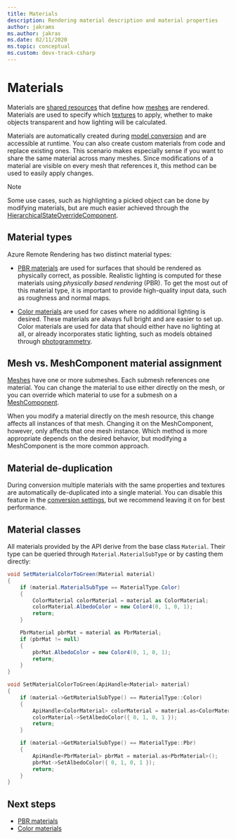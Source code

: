 ```yaml
---
title: Materials
description: Rendering material description and material properties
author: jakrams
ms.author: jakras
ms.date: 02/11/2020
ms.topic: conceptual
ms.custom: devx-track-csharp
---
```


# Materials

Materials are [shared resources](../concepts/lifetime.md) that define how [meshes](meshes.md) are rendered. Materials are used to specify which [textures](textures.md) to apply, whether to make objects transparent and how lighting will be calculated.

Materials are automatically created during [model conversion](../how-tos/conversion/model-conversion.md) and are accessible at runtime. You can also create custom materials from code and replace existing ones. This scenario makes especially sense if you want to share the same material across many meshes. Since modifications of a material are visible on every mesh that references it, this method can be used to easily apply changes.

> [!NOTE]
> Some use cases, such as highlighting a picked object can be done by modifying materials, but are much easier achieved through the [HierarchicalStateOverrideComponent](../overview/features/override-hierarchical-state.md).

## Material types

Azure Remote Rendering has two distinct material types:

* [PBR materials](../overview/features/pbr-materials.md) are used for surfaces that should be rendered as physically correct, as possible. Realistic lighting is computed for these materials using *physically based rendering* (PBR). To get the most out of this material type, it is important to provide high-quality input data, such as roughness and normal maps.

* [Color materials](../overview/features/color-materials.md) are used for cases where no additional lighting is desired. These materials are always full bright and are easier to set up. Color materials are used for data that should either have no lighting at all, or already incorporates static lighting, such as models obtained through [photogrammetry](https://en.wikipedia.org/wiki/Photogrammetry).

## Mesh vs. MeshComponent material assignment

[Meshes](meshes.md) have one or more submeshes. Each submesh references one material. You can change the material to use either directly on the mesh, or you can override which material to use for a submesh on a [MeshComponent](meshes.md#meshcomponent).

When you modify a material directly on the mesh resource, this change affects all instances of that mesh. Changing it on the MeshComponent, however, only affects that one mesh instance. Which method is more appropriate depends on the desired behavior, but modifying a MeshComponent is the more common approach.

## Material de-duplication

During conversion multiple materials with the same properties and textures are automatically de-duplicated into a single material. You can disable this feature in the [conversion settings](../how-tos/conversion/configure-model-conversion.md), but we recommend leaving it on for best performance.

## Material classes

All materials provided by the API derive from the base class `Material`. Their type can be queried through `Material.MaterialSubType` or by casting them directly:

```cs
void SetMaterialColorToGreen(Material material)
{
    if (material.MaterialSubType == MaterialType.Color)
    {
        ColorMaterial colorMaterial = material as ColorMaterial;
        colorMaterial.AlbedoColor = new Color4(0, 1, 0, 1);
        return;
    }

    PbrMaterial pbrMat = material as PbrMaterial;
    if (pbrMat != null)
    {
        pbrMat.AlbedoColor = new Color4(0, 1, 0, 1);
        return;
    }
}
```

```cpp
void SetMaterialColorToGreen(ApiHandle<Material> material)
{
    if (material->GetMaterialSubType() == MaterialType::Color)
    {
        ApiHandle<ColorMaterial> colorMaterial = material.as<ColorMaterial>();
        colorMaterial->SetAlbedoColor({ 0, 1, 0, 1 });
        return;
    }

    if (material->GetMaterialSubType() == MaterialType::Pbr)
    {
        ApiHandle<PbrMaterial> pbrMat = material.as<PbrMaterial>();
        pbrMat->SetAlbedoColor({ 0, 1, 0, 1 });
        return;
    }
}
```


## Next steps

* [PBR materials](../overview/features/pbr-materials.md)
* [Color materials](../overview/features/color-materials.md)
